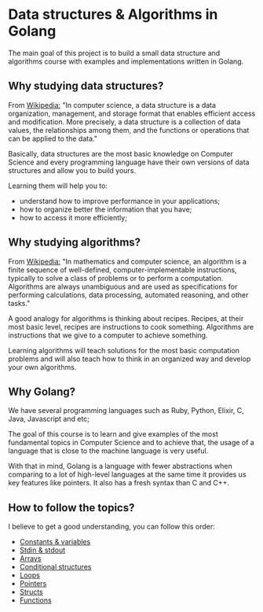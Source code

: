# Data structures & Algorithms in Golang

The main goal of this project is to build a small data structure and algorithms course with examples and implementations written in Golang.

## Why studying data structures?

From [Wikipedia:](https://en.wikipedia.org/wiki/Data_structure) "In computer science, a data structure is a data organization, management, and storage format that enables efficient access and modification. More precisely, a data structure is a collection of data values, the relationships among them, and the functions or operations that can be applied to the data."

Basically, data structures are the most basic knowledge on Computer Science and every programming language have their own versions of data structures and allow you to build yours.

Learning them will help you to:
- understand how to improve performance in your applications;
- how to organize better the information that you have;
- how to access it more efficiently;

## Why studying algorithms?

From [Wikipedia:](https://en.wikipedia.org/wiki/Data_structure) "In mathematics and computer science, an algorithm is a finite sequence of well-defined, computer-implementable instructions, typically to solve a class of problems or to perform a computation. Algorithms are always unambiguous and are used as specifications for performing calculations, data processing, automated reasoning, and other tasks."

A good analogy for algorithms is thinking about recipes. Recipes, at their most basic level, recipes are instructions to cook something. Algorithms are instructions that we give to a computer to achieve something.

Learning algorithms will teach solutions for the most basic computation problems and will also teach how to think in an organized way and develop your own algorithms.

## Why Golang?

We have several programming languages such as Ruby, Python, Elixir, C, Java, Javascript and etc;

The goal of this course is to learn and give examples of the most fundamental topics in Computer Science and to achieve that, the usage of a language that is close to the machine language is very useful.

With that in mind, Golang is a language with fewer abstractions when comparing to a lot of high-level languages at the same time it provides us key features like pointers. It also has a fresh syntax than C and C++.

## How to follow the topics?

I believe to get a good understanding, you can follow this order:

- [Constants & variables](https://github.com/mfbmina/data-structures-algorithms-go/blob/main/constants_and_variables.go)
- [Stdin & stdout](https://github.com/mfbmina/data-structures-algorithms-go/blob/main/stdin_stdout.go)
- [Arrays](https://github.com/mfbmina/data-structures-algorithms-go/blob/main/array.go)
- [Conditional structures]()
- [Loops]()
- [Pointers](https://github.com/mfbmina/data-structures-algorithms-go/blob/main/pointers.go)
- [Structs](https://github.com/mfbmina/data-structures-algorithms-go/blob/main/structs.go)
- [Functions](https://github.com/mfbmina/data-structures-algorithms-go/blob/main/functions.go)
